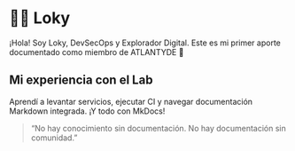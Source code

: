 # 🧑‍🚀 Loky

¡Hola! Soy Loky, DevSecOps y Explorador Digital. Este es mi primer aporte documentado como miembro de ATLANTYDE 🚀

## Mi experiencia con el Lab

Aprendí a levantar servicios, ejecutar CI y navegar documentación Markdown integrada. ¡Y todo con MkDocs!

> “No hay conocimiento sin documentación. No hay documentación sin comunidad.”
